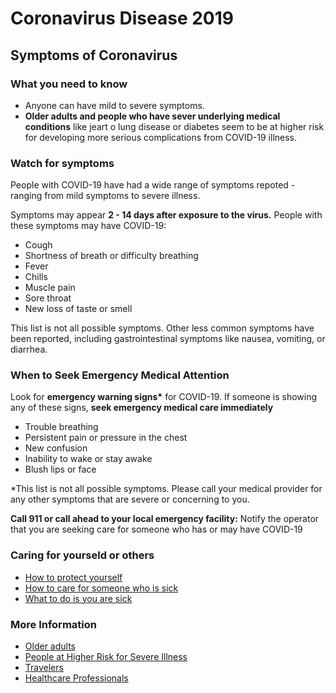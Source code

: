 # Coronavirus Disease 2019
## Symptoms of Coronavirus
### What you need to know
* Anyone can have mild to severe symptoms.
* **Older adults and people who have sever underlying medical conditions** like jeart o lung disease or diabetes seem to be at higher risk for developing more serious complications from COVID-19 illness.
### Watch for symptoms
People with COVID-19 have had a wide range of symptoms repoted - ranging from mild symptoms to severe illness.

Symptoms may appear **2 - 14 days after exposure to the virus.** People with these symptoms may have COVID-19:
* Cough
* Shortness of breath or difficulty breathing
* Fever 
* Chills
* Muscle pain
* Sore throat
* New loss of taste or smell

This list is not all possible symptoms. Other less common symptoms have been reported, including gastrointestinal symptoms like nausea, vomiting, or diarrhea.
### When to Seek Emergency Medical Attention
Look for **emergency warning signs\*** for COVID-19. If someone is showing any of these signs, **seek emergency medical care immediately**
* Trouble breathing
* Persistent pain or pressure in the chest
* New confusion
* Inability to wake or stay awake
* Blush lips or face

*This list is not all possible symptoms. Please call your medical provider for any other symptoms that are severe or concerning to you.

**Call 911 or call ahead to your local emergency facility:** Notify the operator that you are seeking care for someone who has or may have COVID-19
### Caring for yourseld or others
* [How to protect yourself](https://www.cdc.gov/coronavirus/2019-ncov/prevent-getting-sick/prevention.html)
* [How to care for someone who is sick](https://www.cdc.gov/coronavirus/2019-ncov/if-you-are-sick/care-for-someone.html)
* [What to do is you are sick](https://www.cdc.gov/coronavirus/2019-ncov/if-you-are-sick/steps-when-sick.html)
### More Information
* [Older adults](https://www.cdc.gov/coronavirus/2019-ncov/need-extra-precautions/older-adults.html)
* [People at Higher Risk for Severe Illness](https://www.cdc.gov/coronavirus/2019-ncov/need-extra-precautions/people-at-higher-risk-old.html)
* [Travelers](https://www.cdc.gov/coronavirus/2019-ncov/travelers/index.html)
* [Healthcare Professionals](https://www.cdc.gov/coronavirus/2019-ncov/hcp/index.html)